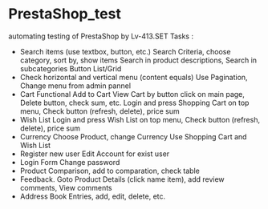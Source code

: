 # PrestaShop_test
automating testing of PrestaShop by Lv-413.SET 
Tasks :
- Search items (use textbox, button, etc.)
   Search Criteria,  choose category, sort by, show items
   Search in product descriptions, Search in subcategories
   Button List/Grid
- Check horizontal and vertical menu (content equals)
   Use Pagination, Change menu from admin pannel
- Cart Functional
   Add to Cart
   View Cart by button click on main page, Delete button, check sum, etc.
   Login and press Shopping Cart on top menu, Check button (refresh, delete), price sum
- Wish List
   Login and press Wish List on top menu, Check button (refresh, delete), price sum
- Currency
   Choose Product, change Currency
   Use Shopping Cart and Wish List
- Register new user
   Edit Account for exist user
- Login Form
   Change password
- Product Comparison, add to comparation, check table
- Feedback. Goto Product Details (click name item), add review comments, View comments
- Address Book Entries, add, edit, delete, etc.

